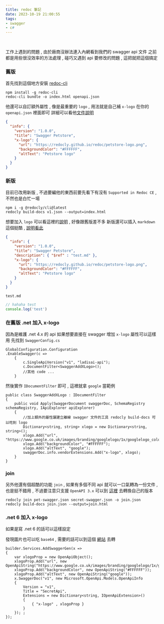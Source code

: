 ```yaml
---
title: redoc 筆記
date: 2023-10-19 21:00:55
tags:
- swagger
- c#
---
```

&nbsp;
<!-- more -->

工作上遇到的問題 , 由於廠商沒辦法連入內網看到我們的 swagger api 文件
之前都是用些很沒效率的方法處理 , 碰巧又遇到 api 要修改的問題 , 這把就把這個搞定

### 舊版
首先找到這個地方安裝 [redoc-cli](https://www.npmjs.com/package/redoc-cli)
```
npm install -g redoc-cli
redoc-cli bundle -o index.html openapi.json
```

他還可以自訂額外屬性 , 像是最重要的 `logo` , 用法就是自己補 `x-logo` 在你的 `openapi.json` 裡面即可
詳細可以看他[文件說明](https://github.com/Redocly/redoc)

``` json
{
  "info": {
    "version": "1.0.0",
    "title": "Swagger Petstore",
    "x-logo": {
      "url": "https://redocly.github.io/redoc/petstore-logo.png",
      "backgroundColor": "#FFFFFF",
      "altText": "Petstore logo"
    }
  }
}
```


### 新版
目前已改用新版 , 不過要編他的東西前要先看下有沒有 `Supported in Redoc CE` , 不然也是白忙一場
```
npm i -g @redocly/cli@latest
redocly build-docs v1.json --output=index.html
```

想要加入 `logo` 可以看這裡的[說明](https://redocly.com/docs/redoc/redoc-vendor-extensions/#x-logo) , 好像跟舊版差不多
新版還可以插入 `markdown` 這個挺酷 , [說明看此](https://redocly.com/docs/api-reference-docs/guides/embedded-markdown/)

``` json
{
  "info": {
    "version": "1.0.0",
    "title": "Swagger Petstore",
	"description": { "$ref" : "test.md" },
    "x-logo": {
      "url": "https://redocly.github.io/redoc/petstore-logo.png",
      "backgroundColor": "#FFFFFF",
      "altText": "Petstore logo"
    }
  }
}
```

`test.md`
``` js
// hahaha test
console.log('test')
```

### 在舊版 .net 加入 x-logo
因為是維護 .net 4.x 的 api 如果想要直接在 swagger 增加 `x-logo` 屬性可以這樣用
先找到 `SwaggerConfig.cs`
```
GlobalConfiguration.Configuration
.EnableSwagger(c =>
	{
		c.SingleApiVersion("v1", "ladisai-api");
		c.DocumentFilter<SwaggerAddXLogo>();
		//其他 code ...
	}
```

然後實作 `IDocumentFilter` 即可 , 這裡就拿 `google` 當範例
```
public class SwaggerAddXLogo : IDocumentFilter
{
	public void Apply(SwaggerDocument swaggerDoc, SchemaRegistry schemaRegistry, IApiExplorer apiExplorer)
	{
		//加上額外的屬性讓建立離線 swagger 文件的工具 redocly build-docs 可以吃到 logo
		Dictionary<string, string> xlogo = new Dictionary<string, string>();
		xlogo.Add("url", "https://www.google.co.uk/images/branding/googlelogo/1x/googlelogo_color_272x92dp.png");
		xlogo.Add("backgroundColor", "#FFFFFF");
		xlogo.Add("altText", "google");
		swaggerDoc.info.vendorExtensions.Add("x-logo", xlogo);
	}
}
```

### join
另外他還有個超酷的功能 `join` , 如果有多個不同 api 就可以一口氣轉為一份文件 , 也是挺不錯用 , 不過要注意只支援 `OpenAPI 3.x`
可以到 [這裡](https://editor.swagger.io/) 去轉換自己的版本

```
redocly join pet-swagger.json secret-swagger.json -o join.json
redocly build-docs join.json --output=join.html
```

### .net 6 加入 x-logo
如果是寫 .net 6 的話可以這樣設定

發現圖片也可以吃 `base64` , 需要的話可以到這個 [網站](https://www.base64-image.de/) 去轉
```
builder.Services.AddSwaggerGen(x =>
{
    var xlogoProp = new OpenApiObject();
    xlogoProp.Add("url", new OpenApiString("https://www.google.co.uk/images/branding/googlelogo/1x/googlelogo_color_272x92dp.png"));
    xlogoProp.Add("backgroundColor", new OpenApiString("#FFFFFF"));
    xlogoProp.Add("altText", new OpenApiString("google"));
    x.SwaggerDoc("v1", new Microsoft.OpenApi.Models.OpenApiInfo
    {
        Version = "v1",
        Title = "SecretApi",
        Extensions = new Dictionary<string, IOpenApiExtension>()
        {
            { "x-logo" , xlogoProp }
        }
    }); ;
});
```

